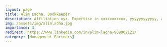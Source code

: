 ```yaml
---
layout: page
title: Alim Ladha, Bookkeeper
description: Affiliation xyz. Expertise in xxxxxxxxxxx, yyyyyyyyyyyy, and zzzzzzzzzz.
img: /assets/img/alimladha.jpg
importance: 3
redirect: https://www.linkedin.com/in/alim-ladha-909902121/
category: [Management Partners]
---
```

